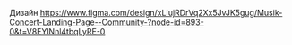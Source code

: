  Дизайн
 https://www.figma.com/design/xLIujRDrVq2Xx5JvJK5gug/Musik-Concert-Landing-Page--Community-?node-id=893-0&t=V8EYlNnl4tbqLyRE-0
